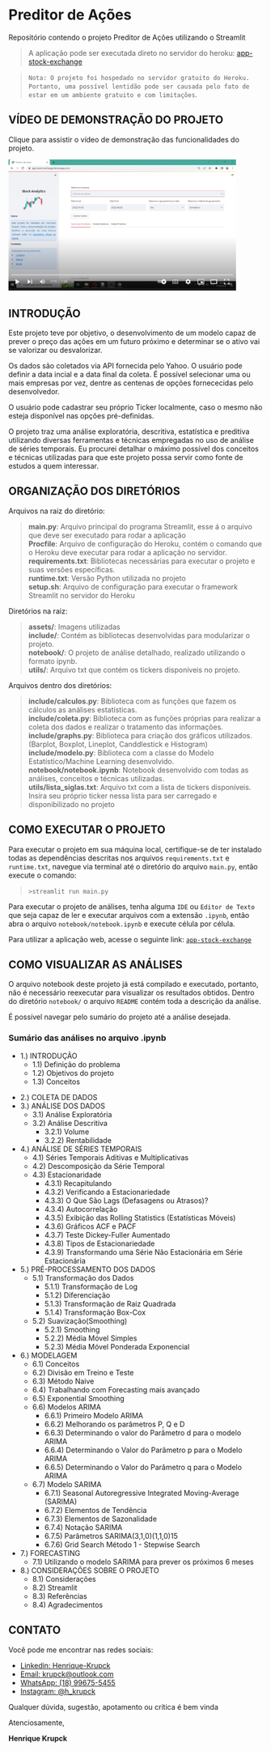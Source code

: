 # Preditor de Ações

Repositório contendo o projeto Preditor de Ações utilizando o Streamlit

> A aplicação pode ser executada direto no servidor do heroku: <a target="_blank" href="https://app-stock-exchange.herokuapp.com">app-stock-exchange</a>

> `Nota: O projeto foi hospedado no servidor gratuito do Heroku. Portanto, uma possível lentidão pode ser causada pelo fato de estar em um ambiente gratuito e com limitações`.

## VÍDEO DE DEMONSTRAÇÃO DO PROJETO

Clique para assistir o vídeo de demonstração das funcionalidades do projeto.

<a href="https://www.youtube.com/watch?v=-W0SFJQIW8Q">
<img src="assets/video_thumb.png" width="450">
</a>

## INTRODUÇÃO

Este projeto teve por objetivo, o desenvolvimento de um modelo capaz de prever o preço das ações em um futuro próximo e determinar se o ativo vai se valorizar ou desvalorizar.

Os dados são coletados via API fornecida pelo Yahoo. O usuário pode definir a data incial e a data final da coleta. É possível selecionar uma ou mais empresas por vez, dentre as centenas de opções fornececidas pelo desenvolvedor.

O usuário pode cadastrar seu próprio Ticker localmente, caso o mesmo não esteja disponível nas opções pré-definidas.

O projeto traz uma análise exploratória, descritiva, estatística e preditiva utilizando diversas ferramentas e técnicas empregadas no uso de análise de séries temporais. Eu procurei detalhar o máximo possível dos conceitos e técnicas utilizadas para que este projeto possa servir como fonte de estudos a quem interessar.

## ORGANIZAÇÃO DOS DIRETÓRIOS
Arquivos na raiz do diretório:
> **main.py**: Arquivo principal do programa Streamlit, esse á o arquivo que deve ser executado para rodar a aplicação<br/>
> **Procfile**: Arquivo de configuração do Heroku, contém o comando que o Heroku deve executar para rodar a aplicação no servidor.<br/>
> **requirements.txt**: Bibliotecas necessárias para executar o projeto e suas versões específicas.<br/>
> **runtime.txt**: Versão Python utilizada no projeto<br/>
> **setup.sh**: Arquivo de configuração para executar o framework Streamlit no servidor do Heroku<br/>

Diretórios na raiz:
> **assets/**: Imagens utilizadas<br/>
> **include/**: Contém as bibliotecas desenvolvidas para modularizar o projeto.<br/>
> **notebook/**: O projeto de análise detalhado, realizado utilizando o formato ipynb.<br/>
> **utils/**: Arquivo txt que contém os tickers disponíveis no projeto.<br/>

Arquivos dentro dos diretórios:
> **include/calculos.py**: Biblioteca com as funções que fazem os cálculos as análises estatísticas.<br/>
> **include/coleta.py**: Biblioteca com as funções próprias para realizar a coleta dos dados e realizar o tratamento das informações.<br/>
> **include/graphs.py**: Biblioteca para criação dos gráficos utilizados. (Barplot, Boxplot, Lineplot, Canddlestick e Histogram)<br/>
> **include/modelo.py**: Biblioteca com a classe do Modelo Estatístico/Machine Learning desenvolvido.<br/>
> **notebook/notebook.ipynb**: Notebook desenvolvido com todas as análises, conceitos e técnicas utilizadas.<br/>
> **utils/lista_siglas.txt**: Arquivo txt com a lista de tickers disponíveis. Insira seu próprio ticker nessa lista para ser carregado e disponibilizado no projeto<br/>


## COMO EXECUTAR O PROJETO
Para executar o projeto em sua máquina local, certifique-se de ter instalado todas as dependências descritas nos arquivos `requirements.txt` e `runtime.txt`, navegue via terminal até o diretório do arquivo `main.py`, então execute o comando:
> `>streamlit run main.py`

Para executar o projeto de análises, tenha alguma `IDE` ou `Editor de Texto` que seja capaz de ler e executar arquivos com a extensão `.ipynb`, então abra o arquivo `notebook/notebook.ipynb` e execute célula por célula.

Para utilizar a aplicação web, acesse o seguinte link: <a target="_blank" href="https://app-stock-exchange.herokuapp.com">`app-stock-exchange`</a>

## COMO VISUALIZAR AS ANÁLISES
O arquivo notebook deste projeto já está compilado e executado, portanto, não é necessário reexecutar para visualizar os resultados obtidos. Dentro do diretório `notebook/` o arquivo `README` contém toda a descrição da análise.

É possível navegar pelo sumário do projeto até a análise desejada.


### Sumário das análises no arquivo .ipynb

- 1.) INTRODUÇÃO
	* 1.1) Definição do problema
	* 1.2) Objetivos do projeto
	* 1.3) Conceitos
* 2.) COLETA DE DADOS
* 3.) ANÁLISE DOS DADOS
	* 3.1) Análise Exploratória
	* 3.2) Análise Descritiva
		* 3.2.1) Volume
		* 3.2.2) Rentabilidade
* 4.) ANÁLISE DE SÉRIES TEMPORAIS
	* 4.1) Séries Temporais Aditivas e Multiplicativas
	* 4.2) Descomposição da Série Temporal
	* 4.3) Estacionaridade
		* 4.3.1) Recapitulando
		* 4.3.2) Verificando a Estacionariedade
		* 4.3.3) O Que São Lags (Defasagens ou Atrasos)?
		* 4.3.4) Autocorrelação
		* 4.3.5) Exibição das Rolling Statistics (Estatísticas Móveis)
		* 4.3.6) Gráficos ACF e PACF
		* 4.3.7) Teste Dickey-Fuller Aumentado
		* 4.3.8) Tipos de Estacionariedade
		* 4.3.9) Transformando uma Série Não Estacionária em Série Estacionária
* 5.) PRÉ-PROCESSAMENTO DOS DADOS
	* 5.1) Transformação dos Dados
		* 5.1.1) Transformação de Log
		* 5.1.2) Diferenciação
		* 5.1.3) Transformação de Raiz Quadrada
		* 5.1.4) Transformação Box-Cox
	* 5.2) Suavização(Smoothing)
		* 5.2.1) Smoothing
		* 5.2.2) Média Móvel Simples
		* 5.2.3) Média Móvel Ponderada Exponencial
* 6.) MODELAGEM
	* 6.1) Conceitos
	* 6.2) Divisão em Treino e Teste
	* 6.3) Método Naive
	* 6.4) Trabalhando com Forecasting mais avançado	
	* 6.5) Exponential Smoothing
	* 6.6) Modelos ARIMA
		* 6.6.1) Primeiro Modelo ARIMA
		* 6.6.2) Melhorando os parâmetros P, Q e D
		* 6.6.3) Determinando o valor do Parâmetro d para o modelo ARIMA
		* 6.6.4) Determinando o Valor do Parâmetro p para o Modelo ARIMA
		* 6.6.5) Determinando o Valor do Parâmetro q para o Modelo ARIMA
	* 6.7) Modelo SARIMA
		* 6.7.1) Seasonal Autoregressive Integrated Moving-Average (SARIMA)
		* 6.7.2) Elementos de Tendência
		* 6.7.3) Elementos de Sazonalidade
		* 6.7.4) Notação SARIMA
		* 6.7.5) Parâmetros SARIMA(3,1,0)(1,1,0)15
		* 6.7.6) Grid Search Método 1 - Stepwise Search
* 7.) FORECASTING
	* 7.1) Utilizando o modelo SARIMA para prever os próximos 6 meses
* 8.) CONSIDERAÇÕES SOBRE O PROJETO
	* 8.1) Considerações
	* 8.2) Streamlit
	* 8.3) Referências
	* 8.4) Agradecimentos


## CONTATO
Você pode me encontrar nas redes sociais:

* <a target="_blank" href="https://www.linkedin.com/in/henrique-krupck/">Linkedin: Henrique-Krupck</a> <br/>
* <a target="_blank" href="mailto:krupck@outlook.com">Email: krupck@outlook.com</a> <br/>
* <a target="_blank" href="https://wa.me/5518996755455">WhatsApp: (18) 99675-5455</a> <br/>
* <a target="_blank" href="https://www.instagram.com/h_krupck/">Instagram: @h_krupck</a> <br/>

Qualquer dúvida, sugestão, apotamento ou crítica é bem vinda

Atenciosamente,

**Henrique Krupck**
